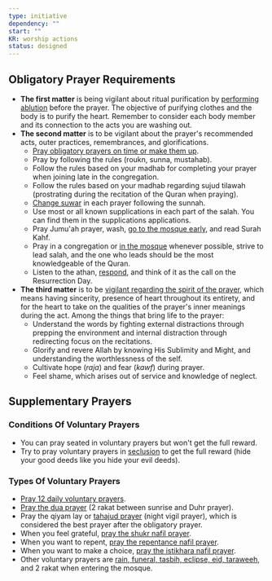 ```yaml
---
type: initiative
dependency: ""
start: ""
KR: worship actions
status: designed
---
```


## Obligatory Prayer Requirements

* **The first matter** is being vigilant about ritual purification by [performing ablution](Processes/Make%20ablution%20with%20both%20intentions.md) before the prayer. The objective of purifying clothes and the body is to purify the heart. Remember to consider each body member and its connection to the acts you are washing out.
* **The second matter** is to be vigilant about the prayer's recommended acts, outer practices, remembrances, and glorifications.
	* [Pray obligatory prayers on time or make them up](Processes/Pray%20obligatory%20prayers%20on%20time%20or%20make%20them%20up.md).
	* Pray by following the rules (roukn, sunna, mustahab).
	* Follow the rules based on your madhab for completing your prayer when joining late in the congregation.
	* Follow the rules based on your madhab regarding sujud tilawah (prostrating during the recitation of the Quran when praying).
	* [Change suwar](Processes/Make%20ablution%20with%20both%20intentions.md) in each prayer following the sunnah.
	* Use most or all known supplications in each part of the salah. You can find them in the supplications applications.
	* Pray Jumu'ah prayer, wash, [go to the mosque early](Processes/Make%20preparation%20for%20friday%20prayer.md), and read Surah Kahf.
	* Pray in a congregation or [in the mosque](Processes/Pray%20in%20the%20mosque.md) whenever possible, strive to lead salah, and the one who leads should be the most knowledgeable of the Quran.
	* Listen to the athan, [respond](Processes/Respond%20to%20call%20of%20prayer.md), and think of it as the call on the Resurrection Day.
* **The third matter** is to be [vigilant regarding the spirit of the prayer](Processes/Focus%20during%20prayer.md), which means having sincerity, presence of heart throughout its entirety, and for the heart to take on the qualities of the prayer's inner meanings during the act. Among the things that bring life to the prayer:
	* Understand the words by fighting external distractions through prepping the environment and internal distraction through redirecting focus on the recitations.
	* Glorify and revere Allah by knowing His Sublimity and Might, and understanding the worthlessness of the self.
	* Cultivate hope (_raja_) and fear (_kawf_) during prayer.
	* Feel shame, which arises out of service and knowledge of neglect.

## Supplementary Prayers

### Conditions Of Voluntary Prayers

* You can pray seated in voluntary prayers but won't get the full reward.
* Try to pray voluntary prayers in [seclusion](Processes/Hide%20your%20good%20deeds.md) to get the full reward (hide your good deeds like you hide your evil deeds).

### Types Of Voluntary Prayers

* [Pray 12 daily voluntary prayers](Processes/Pray%2012%20daily%20nawafil%20prayers.md).
* [Pray the dua prayer](Processes/Pray%20the%20dua%20prayer.md) (2 rakat between sunrise and Duhr prayer).
* Pray the qiyam lay or [tahajud prayer](Processes/Pray%20tahajud%20prayer.md) (night vigil prayer), which is considered the best prayer after the obligatory prayer.
* When you feel grateful, [pray the shukr nafil prayer](Processes/Pray%20chukr%20nafil%20prayer.md).
* When you want to repent, [pray the repentance nafil prayer](Processes/Regret%20and%20prevent%20after%20committing%20a%20sin.md).
* When you want to make a choice, [pray the istikhara nafil prayer](Processes/Make%20istikhara%20when%20choosing.md).
* Other voluntary prayers are [rain, funeral, tasbih, eclipse, eid, taraweeh](Processes/Pray%20additional%20voluntary%20prayers.md), and 2 rakat when entering the mosque.
